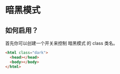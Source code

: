 # 暗黑模式

## 如何启用？

首先你可以创建一个开关来控制 暗黑模式 的 class 类名。

```html
<html class="dark">
  <head></head>
  <body></body>
</html>
```
